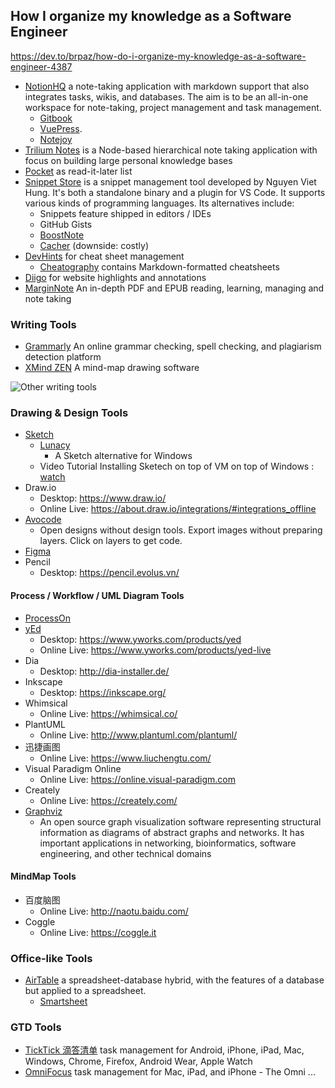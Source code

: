 ## How I organize my knowledge as a Software Engineer
https://dev.to/brpaz/how-do-i-organize-my-knowledge-as-a-software-engineer-4387 
* [NotionHQ](https://www.notion.so/) a note-taking application with markdown support that also integrates tasks, wikis, and databases. The aim is to be an all-in-one workspace for note-taking, project management and task management. 
    * [Gitbook](https://www.gitbook.com/)
    * [VuePress](https://vuepress.vuejs.org/). 
    * [Notejoy](https://notejoy.com/)
* [Trilium Notes](https://github.com/zadam/trilium) is a Node-based hierarchical note taking application with focus on building large personal knowledge bases
* [Pocket](https://getpocket.com/) as read-it-later list
* [Snippet Store](https://github.com/ZeroX-DG/SnippetStore) is a snippet management tool developed by Nguyen Viet Hung. It's both a standalone binary and a plugin for VS Code. It supports various kinds of programming languages. Its alternatives include: 
    * Snippets feature shipped in editors / IDEs 
    * GitHub Gists
    * [BoostNote](https://boostnote.io/)
    * [Cacher](https://www.cacher.io/)    (downside: costly)
* [DevHints](https://devhints.io/) for cheat sheet management
    * [Cheatography](https://cheatography.com/) contains Markdown-formatted cheatsheets
* [Diigo](https://www.diigo.com/index) for website highlights and annotations
* [MarginNote](https://www.marginnote.com/) An in-depth PDF and EPUB reading, learning, managing and note taking

### Writing Tools ####
* [Grammarly](https://www.grammarly.com/) An online grammar checking, spell checking, and plagiarism detection platform
* [XMind ZEN](https://www.xmind.net/zen/) A mind-map drawing software

![Other writing tools](writing_tools.jpg)

### Drawing & Design Tools ####
* [Sketch](https://www.sketchapp.com/)
   * [Lunacy](https://icons8.com/lunacy) 
      - A Sketch alternative for Windows 
   - Video Tutorial Installing Sketech on top of VM on top of Windows : [watch](https://www.youtube.com/watch?v=YmqtE8jzDlQ)
* Draw.io
   * Desktop: https://www.draw.io/
   * Online Live: https://about.draw.io/integrations/#integrations_offline
* [Avocode](https://avocode.com/) 
    - Open designs without design tools. Export images without preparing layers. Click on layers to get code.
* [Figma](https://www.figma.com/)
* Pencil
   * Desktop: https://pencil.evolus.vn/  


   
#### Process / Workflow / UML Diagram Tools
* [ProcessOn](https://www.processon.com/)
* [yEd](https://www.yworks.com/products/yed)
   * Desktop: https://www.yworks.com/products/yed
   * Online Live: https://www.yworks.com/products/yed-live
* Dia
   * Desktop: http://dia-installer.de/ 
* Inkscape   
   * Desktop: https://inkscape.org/
* Whimsical
   * Online Live: https://whimsical.co/   
* PlantUML
   * Online Live: http://www.plantuml.com/plantuml/
* 迅捷画图
   * Online Live: https://www.liuchengtu.com/
* Visual Paradigm Online
   * Online Live: https://online.visual-paradigm.com   
* Creately
   * Online Live: https://creately.com/
* [Graphviz](https://www.graphviz.org/)
    - An open source graph visualization software representing structural information as diagrams of abstract graphs and networks. It has important applications in networking, bioinformatics,  software engineering, and other technical domains
    
#### MindMap Tools
* 百度脑图
   * Online Live: http://naotu.baidu.com/
* Coggle
   * Online Live: https://coggle.it
   
   
### Office-like Tools  ###  
* [AirTable](https://airtable.com/) a spreadsheet-database hybrid, with the features of a database but applied to a spreadsheet.
   * [Smartsheet](https://www.smartsheet.com/) 

### GTD Tools  ###  
* [TickTick 滴答清单](https://ticktick.com) task management for Android, iPhone, iPad,  Mac,  Windows,  Chrome, Firefox, Android Wear,  Apple Watch
* [OmniFocus](https://www.omnigroup.com/omnifocus/) task management for Mac, iPad, and iPhone - The Omni ...
